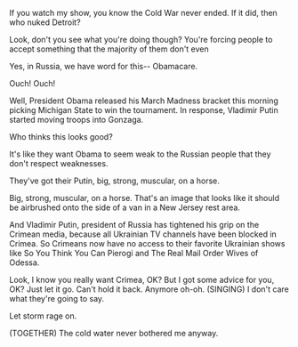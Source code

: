 If you watch my show, you know the Cold War never ended. If it did, then who nuked Detroit?

Look, don't you see what you're doing though? You're forcing people to accept something that the majority of them don't even

Yes, in Russia, we have word for this-- Obamacare.

Ouch! Ouch!

Well, President Obama released his March Madness bracket this morning picking Michigan State to win the tournament. In response, Vladimir Putin started moving troops into Gonzaga.

Who thinks this looks good?

It's like they want Obama to seem weak to the Russian people that they don't respect weaknesses.

They've got their Putin, big, strong, muscular, on a horse.

Big, strong, muscular, on a horse. That's an image that looks like it should be airbrushed onto the side of a van in a New Jersey rest area.

And Vladimir Putin, president of Russia has tightened his grip on the Crimean media, because all Ukrainian TV channels have been blocked in Crimea. So Crimeans now have no access to their favorite Ukrainian shows like So You Think You Can Pierogi and The Real Mail Order Wives of Odessa.

Look, I know you really want Crimea, OK? But I got some advice for you, OK? Just let it go. Can't hold it back. Anymore oh-oh. (SINGING) I don't care what they're going to say.

Let storm rage on.

(TOGETHER) The cold water never bothered me anyway.